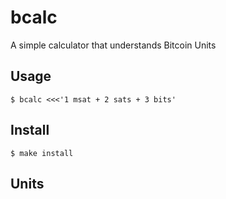 
# bcalc

  A simple calculator that understands Bitcoin Units

## Usage

    $ bcalc <<<'1 msat + 2 sats + 3 bits'

## Install

    $ make install

## Units


